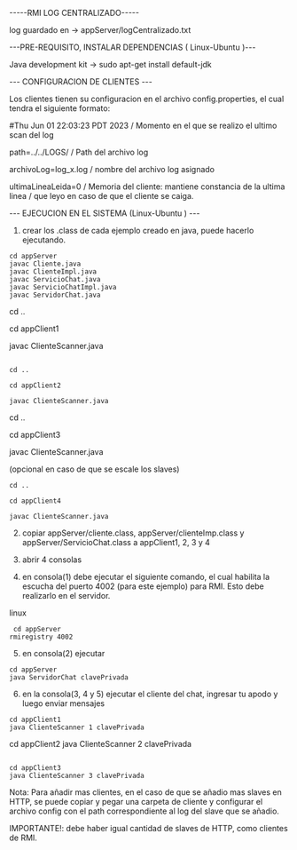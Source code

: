 -----RMI LOG CENTRALIZADO-----

log guardado en -> appServer/logCentralizado.txt

---PRE-REQUISITO, INSTALAR DEPENDENCIAS ( Linux-Ubuntu )---

Java development kit -> sudo apt-get install default-jdk

--- CONFIGURACION DE CLIENTES ---

Los clientes tienen su configuracion en el archivo config.properties, el cual tendra el siguiente formato:

#Thu Jun 01 22:03:23 PDT 2023   / Momento en el que se realizo el ultimo scan del log

path=../../LOGS/                / Path del archivo log

archivoLog=log_x.log            / nombre del archivo log asignado

ultimaLineaLeida=0              / Memoria del cliente: mantiene constancia de la ultima linea
                                / que leyo en caso de que el cliente se caiga.


--- EJECUCION EN EL SISTEMA (Linux-Ubuntu ) ---

1) crear los .class de cada ejemplo creado en java, puede hacerlo ejecutando.

```
cd appServer
javac Cliente.java
javac ClienteImpl.java
javac ServicioChat.java
javac ServicioChatImpl.java
javac ServidorChat.java
```

cd ..

cd appClient1

javac ClienteScanner.java

```

cd ..

cd appClient2

javac ClienteScanner.java

```

cd ..

cd appClient3

javac ClienteScanner.java

(opcional en caso de que se escale los slaves)

```
cd ..

cd appClient4

javac ClienteScanner.java

```

2) copiar appServer/cliente.class, appServer/clienteImp.class y appServer/ServicioChat.class a appClient1, 2, 3 y 4


3) abrir 4 consolas

4) en consola(1) debe ejecutar el siguiente comando, el cual habilita la escucha del puerto 4002 (para este ejemplo) para RMI. Esto debe realizarlo en el servidor.

linux
```
 cd appServer
rmiregistry 4002
```
5) en consola(2) ejecutar

```
cd appServer
java ServidorChat clavePrivada
```

6) en la consola(3, 4 y 5) ejecutar el cliente del chat, ingresar tu apodo y luego enviar mensajes

```
cd appClient1
java ClienteScanner 1 clavePrivada
```

cd appClient2
java ClienteScanner 2 clavePrivada
```

cd appClient3
java ClienteScanner 3 clavePrivada
````

Nota: Para añadir mas clientes, en el caso de que se añadio mas slaves en HTTP, se puede copiar y pegar una carpeta de cliente y configurar el archivo config con el path correspondiente al log del slave que se añadio.

IMPORTANTE!: debe haber igual cantidad de slaves de HTTP, como clientes de RMI.